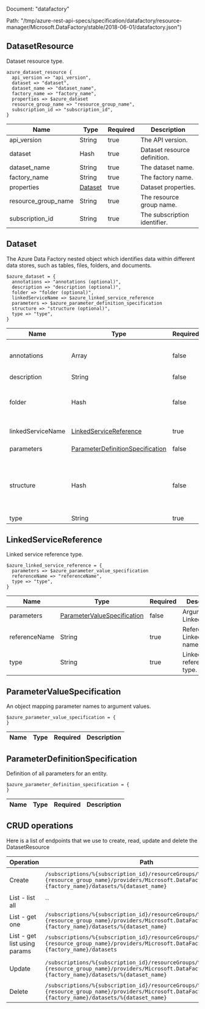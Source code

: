 Document: "datafactory"


Path: "/tmp/azure-rest-api-specs/specification/datafactory/resource-manager/Microsoft.DataFactory/stable/2018-06-01/datafactory.json")

## DatasetResource

Dataset resource type.

```puppet
azure_dataset_resource {
  api_version => "api_version",
  dataset => "dataset",
  dataset_name => "dataset_name",
  factory_name => "factory_name",
  properties => $azure_dataset
  resource_group_name => "resource_group_name",
  subscription_id => "subscription_id",
}
```

| Name        | Type           | Required       | Description       |
| ------------- | ------------- | ------------- | ------------- |
|api_version | String | true | The API version. |
|dataset | Hash | true | Dataset resource definition. |
|dataset_name | String | true | The dataset name. |
|factory_name | String | true | The factory name. |
|properties | [Dataset](#dataset) | true | Dataset properties. |
|resource_group_name | String | true | The resource group name. |
|subscription_id | String | true | The subscription identifier. |
        
## Dataset

The Azure Data Factory nested object which identifies data within different data stores, such as tables, files, folders, and documents.

```puppet
$azure_dataset = {
  annotations => "annotations (optional)",
  description => "description (optional)",
  folder => "folder (optional)",
  linkedServiceName => $azure_linked_service_reference
  parameters => $azure_parameter_definition_specification
  structure => "structure (optional)",
  type => "type",
}
```

| Name        | Type           | Required       | Description       |
| ------------- | ------------- | ------------- | ------------- |
|annotations | Array | false | List of tags that can be used for describing the Dataset. |
|description | String | false | Dataset description. |
|folder | Hash | false | The folder that this Dataset is in. If not specified, Dataset will appear at the root level. |
|linkedServiceName | [LinkedServiceReference](#linkedservicereference) | true | Linked service reference. |
|parameters | [ParameterDefinitionSpecification](#parameterdefinitionspecification) | false | Parameters for dataset. |
|structure | Hash | false | Columns that define the structure of the dataset. Type: array (or Expression with resultType array), itemType: DatasetDataElement. |
|type | String | true | Type of dataset. |
        
## LinkedServiceReference

Linked service reference type.

```puppet
$azure_linked_service_reference = {
  parameters => $azure_parameter_value_specification
  referenceName => "referenceName",
  type => "type",
}
```

| Name        | Type           | Required       | Description       |
| ------------- | ------------- | ------------- | ------------- |
|parameters | [ParameterValueSpecification](#parametervaluespecification) | false | Arguments for LinkedService. |
|referenceName | String | true | Reference LinkedService name. |
|type | String | true | Linked service reference type. |
        
## ParameterValueSpecification

An object mapping parameter names to argument values.

```puppet
$azure_parameter_value_specification = {
}
```

| Name        | Type           | Required       | Description       |
| ------------- | ------------- | ------------- | ------------- |
        
## ParameterDefinitionSpecification

Definition of all parameters for an entity.

```puppet
$azure_parameter_definition_specification = {
}
```

| Name        | Type           | Required       | Description       |
| ------------- | ------------- | ------------- | ------------- |



## CRUD operations

Here is a list of endpoints that we use to create, read, update and delete the DatasetResource

| Operation | Path | Verb | Description | OperationID |
| ------------- | ------------- | ------------- | ------------- | ------------- |
|Create|`/subscriptions/%{subscription_id}/resourceGroups/%{resource_group_name}/providers/Microsoft.DataFactory/factories/%{factory_name}/datasets/%{dataset_name}`|Put|Creates or updates a dataset.|Datasets_CreateOrUpdate|
|List - list all|``||||
|List - get one|`/subscriptions/%{subscription_id}/resourceGroups/%{resource_group_name}/providers/Microsoft.DataFactory/factories/%{factory_name}/datasets/%{dataset_name}`|Get|Gets a dataset.|Datasets_Get|
|List - get list using params|`/subscriptions/%{subscription_id}/resourceGroups/%{resource_group_name}/providers/Microsoft.DataFactory/factories/%{factory_name}/datasets`|Get|Lists datasets.|Datasets_ListByFactory|
|Update|`/subscriptions/%{subscription_id}/resourceGroups/%{resource_group_name}/providers/Microsoft.DataFactory/factories/%{factory_name}/datasets/%{dataset_name}`|Put|Creates or updates a dataset.|Datasets_CreateOrUpdate|
|Delete|`/subscriptions/%{subscription_id}/resourceGroups/%{resource_group_name}/providers/Microsoft.DataFactory/factories/%{factory_name}/datasets/%{dataset_name}`|Delete|Deletes a dataset.|Datasets_Delete|

